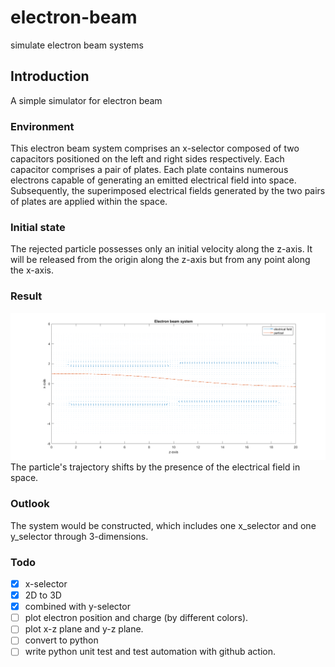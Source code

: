 # electron-beam
simulate electron beam systems
## Introduction
A simple simulator for electron beam
### Environment
This electron beam system comprises an x-selector composed of two capacitors positioned on the left and right sides respectively. Each capacitor comprises a pair of plates. Each plate contains numerous electrons capable of generating an emitted electrical field into space. Subsequently, the superimposed electrical fields generated by the two pairs of plates are applied within the space.
### Initial state
The rejected particle possesses only an initial velocity along the z-axis. It will be released from the origin along the z-axis but from any point along the x-axis.
### Result
![](particle_through_x_selector.png)
The particle's trajectory shifts by the presence of the electrical field in space.
### Outlook
The system would be constructed, which includes one x_selector and one y_selector through 3-dimensions.

### Todo
- [x] x-selector
- [x] 2D to 3D
- [x] combined with y-selector
- [ ] plot electron position and charge (by different colors).
- [ ] plot x-z plane and y-z plane.
- [ ] convert to python
- [ ] write python unit test and test automation with github action.